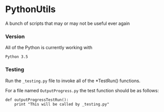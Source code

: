 PythonUtils
===========

A bunch of scripts that may or may not be useful ever again

### Version

All of the Python is currently working with 

    Python 3.5

### Testing

Run the `_testing.py` file to invoke all of the *TestRun() functions.

For a file named `OutputProgress.py` the test function should be as follows:

    def outputProgressTestRun():
        print "This will be called by _testing.py"
